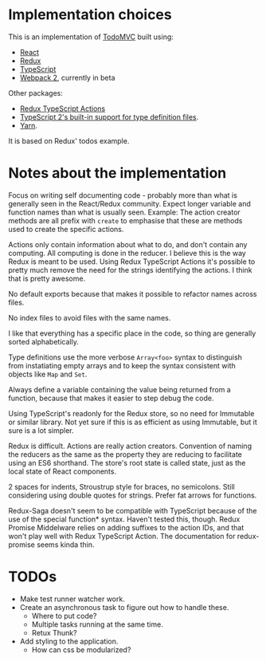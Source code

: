 # Implementation choices

This is an implementation of [TodoMVC](http://todomvc.com/) built using:

* [React](http://facebook.github.io/react/)
* [Redux](https://github.com/rackt/redux)
* [TypeScript](http://www.typescriptlang.org/)
* [Webpack 2](http://webpack.js.org/), currently in beta

Other packages:

* [Redux TypeScript Actions](https://github.com/aikoven/redux-typescript-actions)
* [TypeScript 2's built-in support for type definition files](https://blogs.msdn.microsoft.com/typescript/2016/06/15/the-future-of-declaration-files/).
* [Yarn](https://yarnpkg.com/).

It is based on Redux' todos example.

# Notes about the implementation

Focus on writing self documenting code - probably more than what is generally seen in the React/Redux community. Expect longer variable and function names than what is usually seen. Example: The action creator methods are all prefix with `create` to emphasise that these are methods used to create the specific actions.

Actions only contain information about what to do, and don't contain any computing. All computing is done in the reducer. I believe this is the way Redux is meant to be used. Using Redux TypeScript Actions it's possible to pretty much remove the need for the strings identifying the actions. I think that is pretty awesome.

No default exports because that makes it possible to refactor names across files.

No index files to avoid files with the same names.

I like that everything has a specific place in the code, so thing are generally sorted alphabetically.

Type definitions use the more verbose `Array<foo>` syntax to distinguish from instatiating empty arrays and to keep the syntax consistent with objects like `Map` and `Set`.

Always define a variable containing the value being returned from a function, because that makes it easier to step debug the code.

Using TypeScript's readonly for the Redux store, so no need for Immutable or similar library. Not yet sure if this is as efficient as using Immutable, but it sure is a lot simpler.

Redux is difficult. Actions are really action creators. Convention of naming the reducers as the same as the property they are reducing to facilitate using an ES6 shorthand. The store's root state is called state, just as the local state of React components.

2 spaces for indents, Stroustrup style for braces, no semicolons. Still considering using double quotes for strings. Prefer fat arrows for functions.

Redux-Saga doesn't seem to be compatible with TypeScript because of the use of the special function* syntax. Haven't tested this, though. Redux Promise Middelware relies on adding suffixes to the action IDs, and that won't play well with Redux TypeScript Action. The documentation for redux-promise seems kinda thin.

# TODOs

* Make test runner watcher work.
* Create an asynchronous task to figure out how to handle these.
  * Where to put code?
  * Multiple tasks running at the same time.
  * Retux Thunk?
* Add styling to the application.
  * How can css be modularized?
